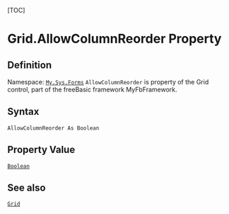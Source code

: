 [TOC]
# Grid.AllowColumnReorder Property

## Definition
Namespace: [`My.Sys.Forms`](My.Sys.Forms.md)
`AllowColumnReorder` is property of the Grid control, part of the freeBasic framework MyFbFramework.
## Syntax
```freeBasic
AllowColumnReorder As Boolean
```
## Property Value
[`Boolean`]("https://www.freebasic.net/wiki/KeyPgBoolean")
## See also
[`Grid`](Grid.md)
